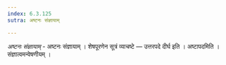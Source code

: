 ```yaml
---
index: 6.3.125
sutra: अष्टनः संज्ञायाम्

---
```

_अष्टनः संज्ञायाम्_ - अष्टनः संज्ञायाम् । शेषपूरणेन सूत्रं व्याचष्टे — उत्तरपदे दीर्घ इति । अष्टापदमिति । संज्ञात्वमन्वेषणीयम् । 